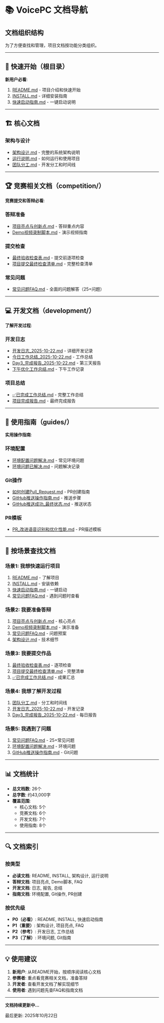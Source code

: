 # 📚 VoicePC 文档导航

## 文档组织结构

为了方便查找和管理，项目文档按功能分类组织。

---

## 📖 快速开始（根目录）

**新用户必看**:
1. [README.md](../README.md) - 项目介绍和快速开始
2. [INSTALL.md](../INSTALL.md) - 详细安装指南
3. [快速启动指南.md](../快速启动指南.md) - 一键启动说明

---

## 🏗️ 核心文档

### 架构与设计
- [架构设计.md](架构设计.md) - 完整的系统架构说明
- [运行说明.md](运行说明.md) - 如何运行和使用项目
- [团队分工.md](团队分工.md) - 开发分工和时间线

---

## 🏆 竞赛相关文档（competition/）

**竞赛提交和答辩必看**:

### 答辩准备
- [项目亮点与创新点.md](competition/项目亮点与创新点.md) - 答辩重点内容
- [Demo视频录制脚本.md](competition/Demo视频录制脚本.md) - 演示视频指南

### 提交检查
- [最终验收检查表.md](competition/最终验收检查表.md) - 提交前逐项检查
- [项目提交最终检查清单.md](competition/项目提交最终检查清单.md) - 完整检查清单

### 常见问题
- [常见问题FAQ.md](competition/常见问题FAQ.md) - 全面的问题解答（25+问题）

---

## 💻 开发文档（development/）

**了解开发过程**:

### 开发日志
- [开发日志_2025-10-22.md](development/开发日志_2025-10-22.md) - 详细开发记录
- [今日工作总结_2025-10-22.md](development/今日工作总结_2025-10-22.md) - 工作总结
- [Day3_完成报告_2025-10-22.md](development/Day3_完成报告_2025-10-22.md) - 第三天报告
- [下午优化工作总结.md](development/下午优化工作总结.md) - 下午工作记录

### 项目总结
- [✅已完成工作总结.md](development/✅已完成工作总结.md) - 完整工作总结
- [项目完成报告.md](development/项目完成报告.md) - 最终完成报告

---

## 📘 使用指南（guides/）

**实用操作指南**:

### 环境配置
- [环境配置问题解决.md](guides/环境配置问题解决.md) - 常见环境问题
- [环境问题已解决.md](guides/环境问题已解决.md) - 问题解决记录

### Git操作
- [如何创建Pull_Request.md](guides/如何创建Pull_Request.md) - PR创建指南
- [GitHub推送操作指南.md](guides/GitHub推送操作指南.md) - 推送步骤
- [GitHub推送成功_最终状态.md](guides/GitHub推送成功_最终状态.md) - 推送状态

### PR模板
- [PR_改进语音识别和优化性能.md](guides/PR_改进语音识别和优化性能.md) - PR描述模板

---

## 🎯 按场景查找文档

### 场景1: 我想快速运行项目
1. [README.md](../README.md) - 了解项目
2. [INSTALL.md](../INSTALL.md) - 安装依赖
3. [快速启动指南.md](../快速启动指南.md) - 一键启动
4. [常见问题FAQ.md](competition/常见问题FAQ.md) - 遇到问题时查看

### 场景2: 我要准备答辩
1. [项目亮点与创新点.md](competition/项目亮点与创新点.md) - 核心亮点
2. [Demo视频录制脚本.md](competition/Demo视频录制脚本.md) - 演示准备
3. [常见问题FAQ.md](competition/常见问题FAQ.md) - 问题预案
4. [架构设计.md](架构设计.md) - 技术细节

### 场景3: 我要提交作品
1. [最终验收检查表.md](competition/最终验收检查表.md) - 逐项检查
2. [项目提交最终检查清单.md](competition/项目提交最终检查清单.md) - 完整清单
3. [✅已完成工作总结.md](development/✅已完成工作总结.md) - 成果汇总

### 场景4: 我想了解开发过程
1. [团队分工.md](团队分工.md) - 分工和时间线
2. [开发日志_2025-10-22.md](development/开发日志_2025-10-22.md) - 开发记录
3. [Day3_完成报告_2025-10-22.md](development/Day3_完成报告_2025-10-22.md) - 每日报告

### 场景5: 我遇到了问题
1. [常见问题FAQ.md](competition/常见问题FAQ.md) - 25+常见问题
2. [环境配置问题解决.md](guides/环境配置问题解决.md) - 环境问题
3. [GitHub推送操作指南.md](guides/GitHub推送操作指南.md) - Git问题

---

## 📊 文档统计

- **总文档数**: 26个
- **总字数**: 约43,000字
- **覆盖范围**: 
  - 核心文档: 5个
  - 竞赛文档: 6个
  - 开发文档: 7个
  - 使用指南: 8个

---

## 🔍 文档索引

### 按类型
- **必读文档**: README, INSTALL, 架构设计, 运行说明
- **答辩文档**: 项目亮点, Demo脚本, FAQ
- **开发文档**: 日志, 报告, 总结
- **指南文档**: 环境配置, Git操作, PR创建

### 按优先级
- **P0（必看）**: README, INSTALL, 快速启动指南
- **P1（重要）**: 架构设计, 项目亮点, FAQ
- **P2（参考）**: 开发日志, 工作总结
- **P3（了解）**: 环境问题, Git指南

---

## 💡 使用建议

1. **新用户**: 从README开始，按顺序阅读核心文档
2. **参赛者**: 重点看竞赛相关文档，准备答辩
3. **开发者**: 查看开发文档了解实现细节
4. **使用者**: 遇到问题先查FAQ和指南文档

---

**文档持续更新中...**

最后更新: 2025年10月22日

